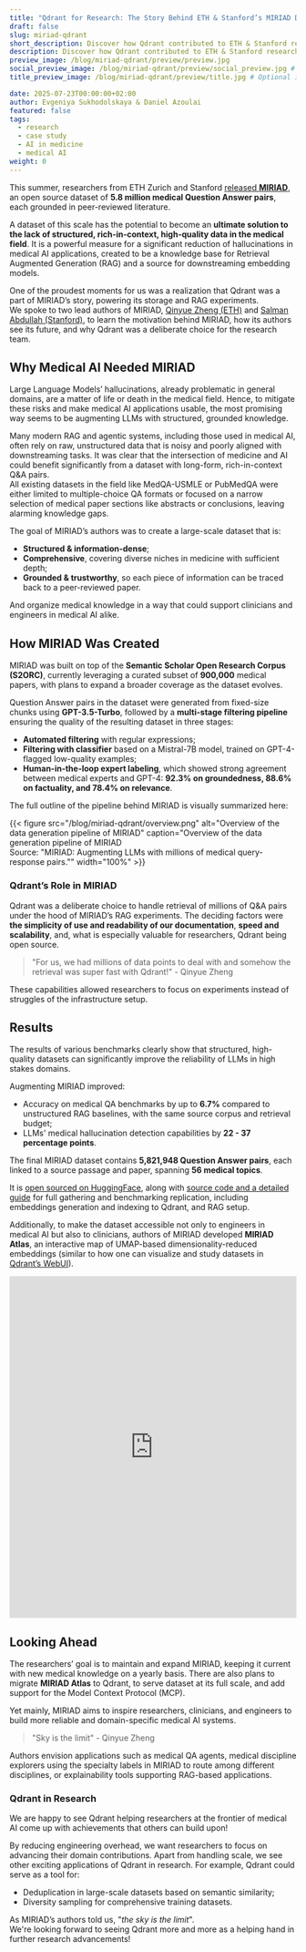 ```yaml
---
title: "Qdrant for Research: The Story Behind ETH & Stanford’s MIRIAD Dataset"
draft: false
slug: miriad-qdrant
short_description: Discover how Qdrant contributed to ETH & Stanford researchers’ mission to advance the development of AI in medicine.
description: Discover how Qdrant contributed to ETH & Stanford researchers’ mission to advance the development of AI in medicine.
preview_image: /blog/miriad-qdrant/preview/preview.jpg
social_preview_image: /blog/miriad-qdrant/preview/social_preview.jpg # Optional image used for link previews
title_preview_image: /blog/miriad-qdrant/preview/title.jpg # Optional image used for blog post title

date: 2025-07-23T00:00:00+02:00
author: Evgeniya Sukhodolskaya & Daniel Azoulai  
featured: false
tags:
  - research
  - case study
  - AI in medicine
  - medical AI
weight: 0 
---
```


This summer, researchers from ETH Zurich and Stanford [released **MIRIAD**](https://www.linkedin.com/posts/qinyue-zheng-526b391a4_we-just-released-a-million-scale-medical-activity-7337889277445365760-Criy), an open source dataset of **5.8 million medical Question Answer pairs**, each grounded in peer-reviewed literature.

A dataset of this scale has the potential to become an **ultimate solution to the lack of structured, rich-in-context, high-quality data in the medical field**. It is a powerful measure for a significant reduction of hallucinations in medical AI applications, created to be a knowledge base for Retrieval Augmented Generation (RAG) and a source for downstreaming embedding models.

One of the proudest moments for us was a realization that Qdrant was a part of MIRIAD’s story, powering its storage and RAG experiments.  
We spoke to two lead authors of MIRIAD, [Qinyue Zheng (ETH)](https://www.linkedin.com/in/qinyue-zheng-526b391a4/) and [Salman Abdullah (Stanford)](https://www.linkedin.com/in/salman-abdullah-b71640172/), to learn the motivation behind MIRIAD, how its authors see its future, and why Qdrant was a deliberate choice for the research team.

## Why Medical AI Needed MIRIAD

Large Language Models’ hallucinations, already problematic in general domains, are a matter of life or death in the medical field. Hence, to mitigate these risks and make medical AI applications usable, the most promising way seems to be augmenting LLMs with structured, grounded knowledge.

Many modern RAG and agentic systems, including those used in medical AI, often rely on raw, unstructured data that is noisy and poorly aligned with downstreaming tasks. It was clear that the intersection of medicine and AI could benefit significantly from a dataset with long-form, rich-in-context Q&A pairs.  
All existing datasets in the field like MedQA-USMLE or PubMedQA were either limited to multiple-choice QA formats or focused on a narrow selection of medical paper sections like abstracts or conclusions, leaving alarming knowledge gaps.

The goal of MIRIAD’s authors was to create a large-scale dataset that is:
- **Structured & information-dense**;
- **Comprehensive**, covering diverse niches in medicine with sufficient depth;
- **Grounded & trustworthy**, so each piece of information can be traced back to a peer-reviewed paper.

And organize medical knowledge in a way that could support clinicians and engineers in medical AI alike.

## How MIRIAD Was Created

MIRIAD was built on top of the **Semantic Scholar Open Research Corpus (S2ORC)**, currently leveraging a curated subset of **900,000** medical papers, with plans to expand a broader coverage as the dataset evolves.

Question Answer pairs in the dataset were generated from fixed-size chunks using **GPT-3.5-Turbo**, followed by a **multi-stage filtering pipeline** ensuring the quality of the resulting dataset in three stages:
- **Automated filtering** with regular expressions;
- **Filtering with classifier** based on a Mistral-7B model, trained on GPT-4-flagged low-quality examples;
- **Human-in-the-loop expert labeling**, which showed strong agreement between medical experts and GPT-4: **92.3% on groundedness, 88.6% on factuality, and 78.4% on relevance**.

The full outline of the pipeline behind MIRIAD is visually summarized here:

{{< figure src="/blog/miriad-qdrant/overview.png" alt="Overview of the data generation pipeline of MIRIAD" caption="Overview of the data generation pipeline of MIRIAD<br>Source: \"MIRIAD: Augmenting LLMs with millions of medical query-response pairs.\"" width="100%" >}}

### Qdrant’s Role in MIRIAD

Qdrant was a deliberate choice to handle retrieval of millions of Q&A pairs under the hood of MIRIAD’s RAG experiments. The deciding factors were **the simplicity of use and readability of our documentation**, **speed and scalability**, and, what is especially valuable for researchers, Qdrant being open source.

> "For us, we had millions of data points to deal with and somehow the retrieval was super fast with Qdrant!" - Qinyue Zheng

These capabilities allowed researchers to focus on experiments instead of struggles of the infrastructure setup.

## Results

The results of various benchmarks clearly show that structured, high-quality datasets can significantly improve the reliability of LLMs in high stakes domains.  

Augmenting MIRIAD improved:
- Accuracy on medical QA benchmarks by up to **6.7%** compared to unstructured RAG baselines, with the same source corpus and retrieval budget;
- LLMs' medical hallucination detection capabilities by **22 - 37 percentage points**.

The final MIRIAD dataset contains **5,821,948 Question Answer pairs**, each linked to a source passage and paper, spanning **56 medical topics**.

It is [open sourced on HuggingFace](https://huggingface.co/miriad), along with [source code and a detailed guide](https://github.com/eth-medical-ai-lab/MIRIAD) for full gathering and benchmarking replication, including embeddings generation and indexing to Qdrant, and RAG setup.

Additionally, to make the dataset accessible not only to engineers in medical AI but also to clinicians, authors of MIRIAD developed **MIRIAD Atlas**, an interactive map of UMAP-based dimensionality-reduced embeddings (similar to how one can visualize and study datasets in [Qdrant’s WebUI](https://qdrant.tech/documentation/web-ui/)).

<iframe src="https://med-miriad.github.io/demo/" width="100%" height="600" style="border:none;"></iframe>

## Looking Ahead

The researchers’ goal is to maintain and expand MIRIAD, keeping it current with new medical knowledge on a yearly basis. There are also plans to migrate **MIRIAD Atlas** to Qdrant, to serve dataset at its full scale, and add support for the Model Context Protocol (MCP). 

Yet mainly, MIRIAD aims to inspire researchers, clinicians, and engineers to build more reliable and domain-specific medical AI systems.

> "Sky is the limit" - Qinyue Zheng

Authors envision applications such as medical QA agents, medical discipline explorers using the specialty labels in MIRIAD to route among different disciplines, or explainability tools supporting RAG-based applications.

### Qdrant in Research

We are happy to see Qdrant helping researchers at the frontier of medical AI come up with achievements that others can build upon!

By reducing engineering overhead, we want researchers to focus on advancing their domain contributions. Apart from handling scale, we see other exciting applications of Qdrant in research. For example, Qdrant could serve as a tool for:
- Deduplication in large-scale datasets based on semantic similarity;
- Diversity sampling for comprehensive training datasets.

As MIRIAD’s authors told us, "*the sky is the limit*".  
We're looking forward to seeing Qdrant more and more as a helping hand in further research advancements!
